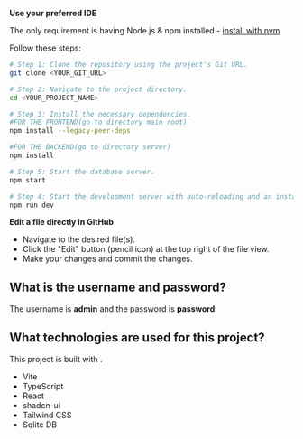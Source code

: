 **Use your preferred IDE**

The only requirement is having Node.js & npm installed - [install with nvm](https://github.com/nvm-sh/nvm#installing-and-updating)

Follow these steps:

```sh
# Step 1: Clone the repository using the project's Git URL.
git clone <YOUR_GIT_URL>

# Step 2: Navigate to the project directory.
cd <YOUR_PROJECT_NAME>

# Step 3: Install the necessary dependencies.
#FOR THE FRONTEND(go to directory main root)
npm install --legacy-peer-deps 

#FOR THE BACKEND(go to directory server)
npm install

# Step 5: Start the database server.
npm start

# Step 4: Start the development server with auto-reloading and an instant preview.
npm run dev
```

**Edit a file directly in GitHub**

- Navigate to the desired file(s).
- Click the "Edit" button (pencil icon) at the top right of the file view.
- Make your changes and commit the changes.

## What is the username and password?

The username is **admin** and the password is **password**

## What technologies are used for this project?

This project is built with .

- Vite
- TypeScript
- React
- shadcn-ui
- Tailwind CSS
- Sqlite DB
